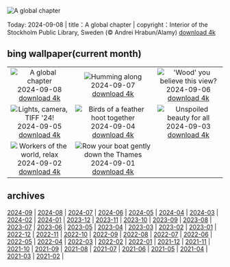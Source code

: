 ![A global chapter](https://cn.bing.com/th?id=OHR.StockholmLibrary_EN-US4140921886_UHD.jpg&w=1000)

Today: 2024-09-08 | title：A global chapter | copyright：Interior of the Stockholm Public Library, Sweden (© Andrei Hrabun/Alamy) [download 4k](https://cn.bing.com/th?id=OHR.StockholmLibrary_EN-US4140921886_UHD.jpg)

## bing wallpaper(current month)

|  |  |  |
| :----: | :----: | :----: |
| ![A global chapter](https://cn.bing.com/th?id=OHR.StockholmLibrary_EN-US4140921886_UHD.jpg&pid=hp&w=384&h=216&rs=1&c=4) <br/>2024-09-08 [download 4k](https://cn.bing.com/th?id=OHR.StockholmLibrary_EN-US4140921886_UHD.jpg)| ![Humming along](https://cn.bing.com/th?id=OHR.SantaCruzHummer_EN-US4047958707_UHD.jpg&pid=hp&w=384&h=216&rs=1&c=4) <br/>2024-09-07 [download 4k](https://cn.bing.com/th?id=OHR.SantaCruzHummer_EN-US4047958707_UHD.jpg)| !['Wood' you believe this view?](https://cn.bing.com/th?id=OHR.GlenariffPark_EN-US3914128007_UHD.jpg&pid=hp&w=384&h=216&rs=1&c=4) <br/>2024-09-06 [download 4k](https://cn.bing.com/th?id=OHR.GlenariffPark_EN-US3914128007_UHD.jpg)|
| ![Lights, camera, TIFF '24!](https://cn.bing.com/th?id=OHR.TIFF2024_EN-US9586964456_UHD.jpg&pid=hp&w=384&h=216&rs=1&c=4) <br/>2024-09-05 [download 4k](https://cn.bing.com/th?id=OHR.TIFF2024_EN-US9586964456_UHD.jpg)| ![Birds of a feather hoot together](https://cn.bing.com/th?id=OHR.DuskyOwls_EN-US9845705930_UHD.jpg&pid=hp&w=384&h=216&rs=1&c=4) <br/>2024-09-04 [download 4k](https://cn.bing.com/th?id=OHR.DuskyOwls_EN-US9845705930_UHD.jpg)| ![Unspoiled beauty for all](https://cn.bing.com/th?id=OHR.AlpineLakes_EN-US9676616320_UHD.jpg&pid=hp&w=384&h=216&rs=1&c=4) <br/>2024-09-03 [download 4k](https://cn.bing.com/th?id=OHR.AlpineLakes_EN-US9676616320_UHD.jpg)|
| ![Workers of the world, relax](https://cn.bing.com/th?id=OHR.KansasMural_EN-US9504361321_UHD.jpg&pid=hp&w=384&h=216&rs=1&c=4) <br/>2024-09-02 [download 4k](https://cn.bing.com/th?id=OHR.KansasMural_EN-US9504361321_UHD.jpg)| ![Row your boat gently down the Thames](https://cn.bing.com/th?id=OHR.ThamesLondon_EN-US9385705885_UHD.jpg&pid=hp&w=384&h=216&rs=1&c=4) <br/>2024-09-01 [download 4k](https://cn.bing.com/th?id=OHR.ThamesLondon_EN-US9385705885_UHD.jpg)|

## archives

[2024-09](./archives/en-US/2024-09.md) | [2024-08](./archives/en-US/2024-08.md) | [2024-07](./archives/en-US/2024-07.md) | [2024-06](./archives/en-US/2024-06.md) | [2024-05](./archives/en-US/2024-05.md) | [2024-04](./archives/en-US/2024-04.md) | [2024-03](./archives/en-US/2024-03.md) | [2024-02](./archives/en-US/2024-02.md) |
[2024-01](./archives/en-US/2024-01.md) | [2023-12](./archives/en-US/2023-12.md) | [2023-11](./archives/en-US/2023-11.md) | [2023-10](./archives/en-US/2023-10.md) | [2023-09](./archives/en-US/2023-09.md) | [2023-08](./archives/en-US/2023-08.md) | [2023-07](./archives/en-US/2023-07.md) | [2023-06](./archives/en-US/2023-06.md) |
[2023-05](./archives/en-US/2023-05.md) | [2023-04](./archives/en-US/2023-04.md) | [2023-03](./archives/en-US/2023-03.md) | [2023-02](./archives/en-US/2023-02.md) | [2023-01](./archives/en-US/2023-01.md) | [2022-12](./archives/en-US/2022-12.md) | [2022-11](./archives/en-US/2022-11.md) | [2022-10](./archives/en-US/2022-10.md) |
[2022-09](./archives/en-US/2022-09.md) | [2022-08](./archives/en-US/2022-08.md) | [2022-07](./archives/en-US/2022-07.md) | [2022-06](./archives/en-US/2022-06.md) | [2022-05](./archives/en-US/2022-05.md) | [2022-04](./archives/en-US/2022-04.md) | [2022-03](./archives/en-US/2022-03.md) | [2022-02](./archives/en-US/2022-02.md) |
[2022-01](./archives/en-US/2022-01.md) | [2021-12](./archives/en-US/2021-12.md) | [2021-11](./archives/en-US/2021-11.md) | [2021-10](./archives/en-US/2021-10.md) | [2021-09](./archives/en-US/2021-09.md) | [2021-08](./archives/en-US/2021-08.md) | [2021-07](./archives/en-US/2021-07.md) | [2021-06](./archives/en-US/2021-06.md) |
[2021-05](./archives/en-US/2021-05.md) | [2021-04](./archives/en-US/2021-04.md) | [2021-03](./archives/en-US/2021-03.md) | [2021-02](./archives/en-US/2021-02.md) |
